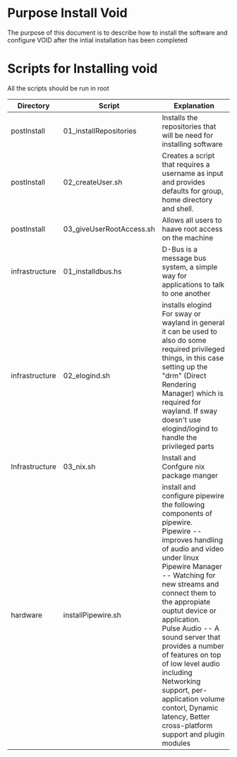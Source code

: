 # Purpose Install Void
The purpose of this document is to describe how to install the software and configure VOID after the intial installation has been completed

# Scripts for Installing void
All the scripts should be run in root

| Directory | Script | Explanation |
|-----------|--------|-------------|
| postInstall | 01_installRepositories | Installs the repositories that will be need for installing software |
| postInstall | 02_createUser.sh | Creates a script that requires a username as input and provides defaults for group, home directory and shell.|
| postInstall | 03_giveUserRootAccess.sh | Allows all users to haave root access on the machine |
| infrastructure | 01_installdbus.hs | D-Bus is a message bus system, a simple way for applications to talk to one another |
| infrastructure | 02_elogind.sh | installs elogind<br> For sway or wayland in general it can be used to also do some required privileged things, in this case setting up the "drm" (Direct Rendering Manager) which is required for wayland. If sway doesn't use elogind/logind to handle the privileged parts|
| Infrastructure | 03_nix.sh | Install and Confgure nix package manger |
| hardware | installPipewire.sh | install and configure pipewire the following components of pipewire.<br>Pipewire -- improves handling of audio and video under linux<br>Pipewire Manager -- Watching for new streams and connect them to the appropiate ouptut device or application.<br>Pulse Audio -- A sound server that provides a number of features on top of low level audio including Networking support, per-application volume contorl, Dynamic latency, Better cross-platform support and plugin modules
